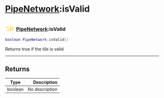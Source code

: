 # [PipeNetwork](../pipenetwork/README.md):isValid

### <img src="../../.gitbook/assets/shared.png" width="32" height="32" /> [PipeNetwork](../pipenetwork/README.md):isValid

```lua
boolean PipeNetwork:isValid()
```

Returns true if the tile is valid<br>

-----------------
## Returns

| Type   | Description |
| ------ | ----------: |
| boolean | No description |
